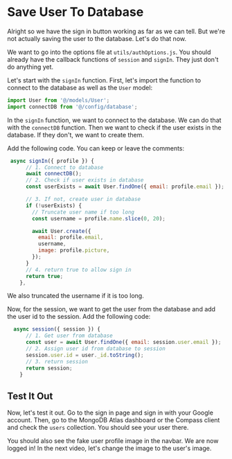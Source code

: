 # Save User To Database

Alright so we have the sign in button working as far as we can tell. But we're not actually saving the user to the database. Let's do that now.

We want to go into the options file at `utils/authOptions.js`. You should already have the callback functions of `session` and `signIn`. They just don't do anything yet.

Let's start with the `signIn` function. First, let's import the function to connect to the database as well as the `User` model:

```js
import User from '@/models/User';
import connectDB from '@/config/database';
```

In the `signIn` function, we want to connect to the database. We can do that with the `connectDB` function. Then we want to check if the user exists in the database. If they don't, we want to create them.

Add the following code. You can keep or leave the comments:

```js
 async signIn({ profile }) {
      // 1. Connect to database
      await connectDB();
      // 2. Check if user exists in database
      const userExists = await User.findOne({ email: profile.email });

      // 3. If not, create user in database
      if (!userExists) {
        // Truncate user name if too long
        const username = profile.name.slice(0, 20);

        await User.create({
          email: profile.email,
          username,
          image: profile.picture,
        });
      }
      // 4. return true to allow sign in
      return true;
    },
```

We also truncated the username if it is too long.

Now, for the session, we want to get the user from the database and add the user id to the session. Add the following code:

```js
  async session({ session }) {
      // 1. Get user from database
      const user = await User.findOne({ email: session.user.email });
      // 2. Assign user id from database to session
      session.user.id = user._id.toString();
      // 3. return session
      return session;
    }
```

## Test It Out

Now, let's test it out. Go to the sign in page and sign in with your Google account. Then, go to the MongoDB Atlas dashboard or the Compass client and check the `users` collection. You should see your user there.

You should also see the fake user profile image in the navbar. We are now logged in! In the next video, let's change the image to the user's image.
